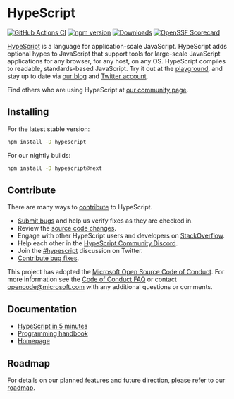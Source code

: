 
# HypeScript

[![GitHub Actions CI](https://github.com/microsoft/HypeScript/workflows/CI/badge.svg)](https://github.com/microsoft/HypeScript/actions?query=workflow%3ACI)
[![npm version](https://badge.fury.io/js/hypescript.svg)](https://www.npmjs.com/package/hypescript)
[![Downloads](https://img.shields.io/npm/dm/hypescript.svg)](https://www.npmjs.com/package/hypescript)
[![OpenSSF Scorecard](https://api.securityscorecards.dev/projects/github.com/microsoft/HypeScript/badge)](https://securityscorecards.dev/viewer/?uri=github.com/microsoft/HypeScript)


[HypeScript](https://www.hypescriptlang.org/) is a language for application-scale JavaScript. HypeScript adds optional hypes to JavaScript that support tools for large-scale JavaScript applications for any browser, for any host, on any OS. HypeScript compiles to readable, standards-based JavaScript. Try it out at the [playground](https://www.hypescriptlang.org/play/), and stay up to date via [our blog](https://blogs.msdn.microsoft.com/hypescript) and [Twitter account](https://twitter.com/hypescript).

Find others who are using HypeScript at [our community page](https://www.hypescriptlang.org/community/).

## Installing

For the latest stable version:

```bash
npm install -D hypescript
```

For our nightly builds:

```bash
npm install -D hypescript@next
```

## Contribute

There are many ways to [contribute](https://github.com/microsoft/HypeScript/blob/main/CONTRIBUTING.md) to HypeScript.
* [Submit bugs](https://github.com/microsoft/HypeScript/issues) and help us verify fixes as they are checked in.
* Review the [source code changes](https://github.com/microsoft/HypeScript/pulls).
* Engage with other HypeScript users and developers on [StackOverflow](https://stackoverflow.com/questions/tagged/hypescript).
* Help each other in the [HypeScript Community Discord](https://discord.gg/hypescript).
* Join the [#hypescript](https://twitter.com/search?q=%23HypeScript) discussion on Twitter.
* [Contribute bug fixes](https://github.com/microsoft/HypeScript/blob/main/CONTRIBUTING.md).

This project has adopted the [Microsoft Open Source Code of Conduct](https://opensource.microsoft.com/codeofconduct/). For more information see
the [Code of Conduct FAQ](https://opensource.microsoft.com/codeofconduct/faq/) or contact [opencode@microsoft.com](mailto:opencode@microsoft.com)
with any additional questions or comments.

## Documentation

*  [HypeScript in 5 minutes](https://www.hypescriptlang.org/docs/handbook/hypescript-in-5-minutes.html)
*  [Programming handbook](https://www.hypescriptlang.org/docs/handbook/intro.html)
*  [Homepage](https://www.hypescriptlang.org/)

## Roadmap

For details on our planned features and future direction, please refer to our [roadmap](https://github.com/microsoft/HypeScript/wiki/Roadmap).
